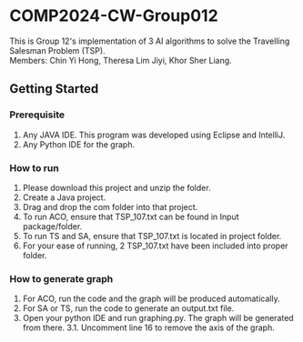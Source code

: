 # COMP2024-CW-Group012
This is Group 12's implementation of 3 AI algorithms to solve the Travelling Salesman Problem (TSP).   
Members: Chin Yi Hong, Theresa Lim Jiyi, Khor Sher Liang.
## Getting Started
### Prerequisite
1. Any JAVA IDE. This program was developed using Eclipse and IntelliJ.
2. Any Python IDE for the graph.
### How to run
1. Please download this project and unzip the folder.
2. Create a Java project.
3. Drag and drop the com folder into that project.
4. To run ACO, ensure that TSP_107.txt can be found in Input package/folder.
5. To run TS and SA, ensure that TSP_107.txt is located in project folder.
6. For your ease of running, 2 TSP_107.txt have been included into proper folder.
### How to generate graph
1. For ACO, run the code and the graph will be produced automatically.
2. For SA or TS, run the code to generate an output.txt file.
3. Open your python IDE and run graphing.py. The graph will be generated from there.
3.1. Uncomment line 16 to remove the axis of the graph.
